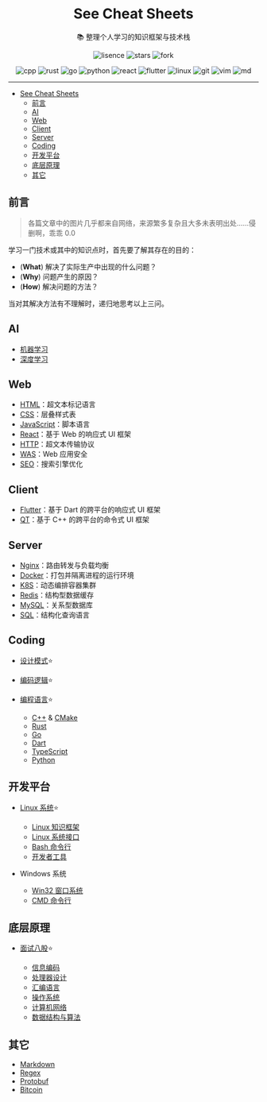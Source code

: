 <div align="center">

# See Cheat Sheets

:books: 整理个人学习的知识框架与技术栈

![lisence](https://img.shields.io/github/license/mrbeardad/SeeCheatSheets?style=for-the-badge&color=brightgreen)
![stars](https://img.shields.io/github/stars/mrbeardad/SeeCheatSheets?style=for-the-badge&color=yellow)
![fork](https://img.shields.io/github/forks/mrbeardad/SeeCheatSheets?style=for-the-badge)

![cpp](https://skillicons.dev/icons?i=cpp)
![rust](https://skillicons.dev/icons?i=rust)
![go](https://skillicons.dev/icons?i=go)
![python](https://skillicons.dev/icons?i=python)
![react](https://skillicons.dev/icons?i=react)
![flutter](https://skillicons.dev/icons?i=flutter)
![linux](https://skillicons.dev/icons?i=linux)
![git](https://skillicons.dev/icons?i=git)
![vim](https://skillicons.dev/icons?i=vim)
![md](https://skillicons.dev/icons?i=md)

</div>

---

- [See Cheat Sheets](#see-cheat-sheets)
  - [前言](#前言)
  - [AI](#ai)
  - [Web](#web)
  - [Client](#client)
  - [Server](#server)
  - [Coding](#coding)
  - [开发平台](#开发平台)
  - [底层原理](#底层原理)
  - [其它](#其它)

## 前言

> 各篇文章中的图片几乎都来自网络，来源繁多复杂且大多未表明出处……侵删啊，乖乖 0.0

学习一门技术或其中的知识点时，首先要了解其存在的目的：

- (**What**) 解决了实际生产中出现的什么问题？
- (**Why**) 问题产生的原因？
- (**How**) 解决问题的方法？

当对其解决方法有不理解时，递归地思考以上三问。

## AI

- [机器学习](ml.md)
- [深度学习](dl.md)

## Web

- [HTML](html.md)：超文本标记语言
- [CSS](css.md)：层叠样式表
- [JavaScript](js.md)：脚本语言
- [React](react.md)：基于 Web 的响应式 UI 框架
- [HTTP](http.md)：超文本传输协议
- [WAS](was.md)：Web 应用安全
- [SEO](seo.md)：搜索引擎优化

## Client

- [Flutter](flutter.md)：基于 Dart 的跨平台的响应式 UI 框架
- [QT](qt.md)：基于 C++ 的跨平台的命令式 UI 框架

## Server

- [Nginx](nginx.md)：路由转发与负载均衡
- [Docker](docker.md)：打包并隔离进程的运行环境
- [K8S](k8s.md)：动态编排容器集群
- [Redis](redis.md)：结构型数据缓存
- [MySQL](mysql.md)：关系型数据库
- [SQL](sql.md)：结构化查询语言

## Coding

- [设计模式](dspt.md):star:
- [编码逻辑](coding.md):star:
- [编程语言](langsum.md):star:

  - [C++](cpp.md) & [CMake](cmake.md)
  - [Rust](rust.md)
  - [Go](go.md)
  - [Dart](dart.md)
  - [TypeScript](ts.md)
  - [Python](py.md)

## 开发平台

- [Linux 系统](linuxsum.md):star:

  - [Linux 知识框架](linux.md)
  - [Linux 系统接口](linuxapi.md)
  - [Bash 命令行](bash.md)
  - [开发者工具](devtool.md)

- Windows 系统
  - [Win32 窗口系统](win32.md)
  - [CMD 命令行](cmd.md)

## 底层原理

- [面试八股](interview.md):star:

  - [信息编码](code.md)
  - [处理器设计](cpu.md)
  - [汇编语言](asm.md)
  - [操作系统](os.md)
  - [计算机网络](network.md)
  - [数据结构与算法](dsaa.md)

## 其它

- [Markdown](markdown.md)
- [Regex](regex.md)
- [Protobuf](protobuf.md)
- [Bitcoin](bitcoin.md)
